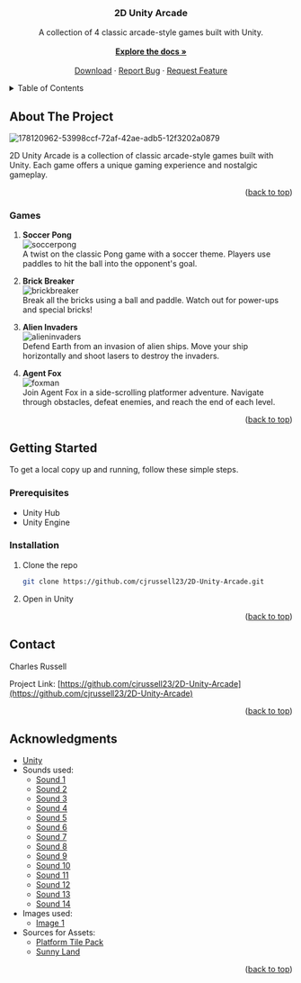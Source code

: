 <a name="readme-top"></a>

<br />
<div align="center">
  
<h3 align="center">2D Unity Arcade</h3>

  <p align="center">
    A collection of 4 classic arcade-style games built with Unity.<br />
    <br />
    <a href="https://github.com/cjrussell23/2D-Unity-Arcade"><strong>Explore the docs »</strong></a>
    <br />
    <br />
    <a href="https://github.com/cjrussell23/2D-Unity-Arcade/releases/download/v1.0.5/CJ.s.Arcade.v1.0.5.zip">Download</a>
    ·
    <a href="https://github.com/cjrussell23/2D-Unity-Arcade/issues">Report Bug</a>
    ·
    <a href="https://github.com/cjrussell23/2D-Unity-Arcade/issues">Request Feature</a>
  </p>
</div>

<details>
  <summary>Table of Contents</summary>
  <ol>
    <li>
      <a href="#about-the-project">About The Project</a>
      <ul>
        <li><a href="#games">Games</a></li>
      </ul>
    </li>
    <li>
      <a href="#getting-started">Getting Started</a>
      <ul>
        <li><a href="#prerequisites">Prerequisites</a></li>
        <li><a href="#installation">Installation</a></li>
      </ul>
    </li>
    <li><a href="#contact">Contact</a></li>
    <li><a href="#acknowledgments">Acknowledgments</a></li>
  </ol>
</details>

## About The Project

![178120962-53998ccf-72af-42ae-adb5-12f3202a0879](https://github.com/cjrussell23/2D-Unity-Arcade/assets/81775200/6b64e7a1-6442-4ae2-b2b2-a3fd0f5d3b4d)

2D Unity Arcade is a collection of classic arcade-style games built with Unity. Each game offers a unique gaming experience and nostalgic gameplay.

<p align="right">(<a href="#readme-top">back to top</a>)</p>

### Games

1. **Soccer Pong**
   <br />
   ![soccerpong](https://user-images.githubusercontent.com/81775200/178121040-addcbdf6-f959-4cc1-a87c-6620c06d129e.gif)
   <br />
   A twist on the classic Pong game with a soccer theme. Players use paddles to hit the ball into the opponent's goal.

3. **Brick Breaker**
   <br />
   ![brickbreaker](https://user-images.githubusercontent.com/81775200/178121036-7817e0d3-c35e-42b7-a672-00ef6998bd96.gif)
   <br />
   Break all the bricks using a ball and paddle. Watch out for power-ups and special bricks!

5. **Alien Invaders**
   <br />
   ![alieninvaders](https://user-images.githubusercontent.com/81775200/178120998-98dd04d8-955f-4cee-9129-88b43b086767.gif)
   <br />
   Defend Earth from an invasion of alien ships. Move your ship horizontally and shoot lasers to destroy the invaders.

7. **Agent Fox**
   <br />
   ![foxman](https://user-images.githubusercontent.com/81775200/178121034-1cd64155-23f3-414c-94f4-389c21f127a6.gif)
   <br />
   Join Agent Fox in a side-scrolling platformer adventure. Navigate through obstacles, defeat enemies, and reach the end of each level.


<p align="right">(<a href="#readme-top">back to top</a>)</p>

## Getting Started

To get a local copy up and running, follow these simple steps.

### Prerequisites

- Unity Hub
- Unity Engine

### Installation

1. Clone the repo
   ```sh
   git clone https://github.com/cjrussell23/2D-Unity-Arcade.git
2. Open in Unity


<p align="right">(<a href="#readme-top">back to top</a>)</p>

## Contact

Charles Russell

Project Link: [https://github.com/cjrussell23/2D-Unity-Arcade](https://github.com/cjrussell23/2D-Unity-Arcade)

<p align="right">(<a href="#readme-top">back to top</a>)</p>

## Acknowledgments

- [Unity](https://unity.com/)
- Sounds used:
  - [Sound 1](https://freesound.org/people/Mellau/sounds/506053/)
  - [Sound 2](https://freesound.org/people/noirenex/sounds/159408/)
  - [Sound 3](https://freesound.org/people/tim.kahn/sounds/336998/)
  - [Sound 4](https://freesound.org/people/Tomlija/sounds/99636/)
  - [Sound 5](https://freesound.org/people/volivieri/sounds/37156/)
  - [Sound 6](https://freesound.org/people/fordps3/sounds/186669/)
  - [Sound 7](https://freesound.org/people/plasterbrain/sounds/608431/)
  - [Sound 8](https://freesound.org/people/Lefty_Studios/sounds/369515/)
  - [Sound 9](https://freesound.org/people/noirenex/sounds/159408/)
  - [Sound 10](https://freesound.org/people/kickhat/sounds/264447/)
  - [Sound 11](https://freesound.org/people/BinaryMonkFlint/sounds/251938/)
  - [Sound 12](https://freesound.org/people/tec_studio/sounds/362426/)
  - [Sound 13](https://freesound.org/people/cabled_mess/sounds/350982/)
  - [Sound 14](https://freesound.org/people/Scrampunk/sounds/345299/)
- Images used:
  - [Image 1](https://unsplash.com/photos/jbIsTd7rdd8)
- Sources for Assets:
  - [Platform Tile Pack](https://assetstore.unity.com/packages/2d/environments/platform-tile-pack-204101)
  - [Sunny Land](https://assetstore.unity.com/packages/2d/characters/sunny-land-103349/)

<p align="right">(<a href="#readme-top">back to top</a>)</p>


